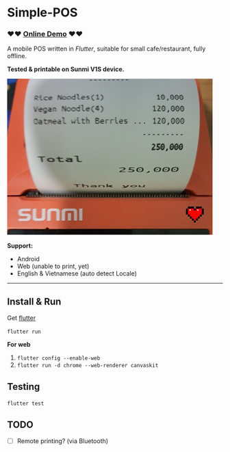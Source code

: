 # Simple-POS

### ❤️❤️ [Online Demo](https://tcd93.github.io/flutter-pos) ❤️❤️

A mobile POS written in _Flutter_, suitable for small cafe/restaurant, fully offline.

**Tested & printable on **Sunmi V1S** device.**

![sunmi_v1s](.github/resource/print.jpg)

**Support:**

- Android
- Web (unable to print, yet)
- English & Vietnamese (auto detect Locale)

---

## Install & Run

Get [flutter](https://flutter.dev/)

`flutter run`

**For web**

1. `flutter config --enable-web`
2. `flutter run -d chrome --web-renderer canvaskit`

## Testing

`flutter test`

## TODO
- [ ] Remote printing? (via Bluetooth)
